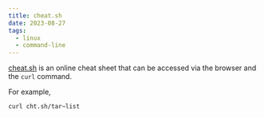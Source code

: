 ```yaml
---
title: cheat.sh
date: 2023-08-27
tags:
  - linux
  - command-line
---
```


[cheat.sh](https://cheat.sh/) is an online cheat sheet that can be accessed via the browser and the `curl` command.

For example,

```sh
curl cht.sh/tar~list
```
